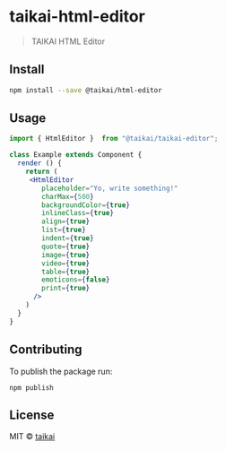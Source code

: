 # taikai-html-editor

> TAIKAI HTML Editor

## Install

```bash
npm install --save @taikai/html-editor
```

## Usage

```jsx
import { HtmlEditor }  from "@taikai/taikai-editor";

class Example extends Component {
  render () {
    return (
     <HtmlEditor
        placeholder="Yo, write something!"
        charMax={500}
        backgroundColor={true}
        inlineClass={true}
        align={true}
        list={true}
        indent={true}
        quote={true}
        image={true}
        video={true}
        table={true}
        emoticons={false}
        print={true}
      />
    )
  }
}
```

## Contributing

To publish the package run:

```
npm publish
```


## License

MIT © [taikai](https://github.com/taikai)
